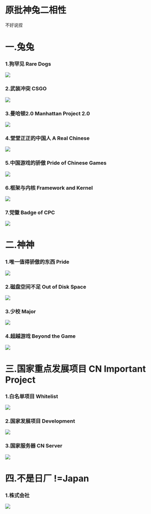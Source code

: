 # 原批神兔二相性

不好说捏 

# 一.兔兔

### 1.狗罕见 Rare Dogs

![](https://github.com/DreamingCats/GenshitJokes/raw/main/genshitjokes/原批神兔二相性/狗罕见.jpg)

### 2.武装冲突   CSGO

![](https://github.com/DreamingCats/GenshitJokes/raw/main/genshitjokes/原批神兔二相性/武装冲突.jpg)

### 3.曼哈顿2.0   Manhattan Project 2.0

![](https://github.com/DreamingCats/GenshitJokes/raw/main/genshitjokes/原批神兔二相性/曼哈顿2.0.jpg)

### 4.堂堂正正的中国人   A Real Chinese

![](https://github.com/DreamingCats/GenshitJokes/raw/main/genshitjokes/原批神兔二相性/堂堂正正的中国人.jpg)

### 5.中国游戏的骄傲   Pride of Chinese Games

![](https://github.com/DreamingCats/GenshitJokes/raw/main/genshitjokes/原批神兔二相性/中国游戏的骄傲.jpg)

### 6.框架与内核    Framework and Kernel

![](https://github.com/DreamingCats/GenshitJokes/raw/main/genshitjokes/原批神兔二相性/框架与内核.jpg)

### 7.党徽    Badge of CPC

![](https://github.com/DreamingCats/GenshitJokes/raw/main/genshitjokes/原批神兔二相性/党徽.jpg)

# 二.神神

### 1.唯一值得骄傲的东西   Pride

![](https://github.com/DreamingCats/GenshitJokes/raw/main/genshitjokes/原批神兔二相性/唯一值得骄傲的东西.jpg)

### 2.磁盘空间不足   Out of Disk Space

![](https://github.com/DreamingCats/GenshitJokes/raw/main/genshitjokes/原批神兔二相性/磁盘空间不足.jpg)

### 3.少校   Major

![](https://github.com/DreamingCats/GenshitJokes/raw/main/genshitjokes/原批神兔二相性/少校.jpg)

### 4.超越游戏    Beyond the Game

![](https://github.com/DreamingCats/GenshitJokes/raw/main/genshitjokes/原批神兔二相性/超越游戏.jpg)

# 三.国家重点发展项目    CN Important Project

### 1.白名单项目   Whitelist

![](https://github.com/DreamingCats/GenshitJokes/raw/main/genshitjokes/原批神兔二相性/国家重点发展项目/白名单项目.jpg)

### 2.国家发展项目   Development

![](https://github.com/DreamingCats/GenshitJokes/raw/main/genshitjokes/原批神兔二相性/国家重点发展项目/国家发展项目.jpg)

### 3.国家服务器   CN Server

![](https://github.com/DreamingCats/GenshitJokes/raw/main/genshitjokes/原批神兔二相性/国家重点发展项目/国家服务器.jpg)

# 四.不是日厂    !=Japan

### 1.株式会社

![](https://github.com/DreamingCats/GenshitJokes/raw/main/genshitjokes/原批神兔二相性/不是日厂/株式会社.jpg)
